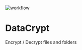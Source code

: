 ![workflow](https://github.com/xTeKc/DataCrypt/actions/workflows/ci.yml/badge.svg)

# DataCrypt
Encrypt / Decrypt files and folders 
